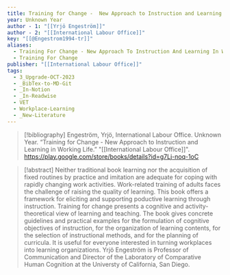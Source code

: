 ```yaml
---
title: Training for Change -  New Approach to Instruction and Learning in Working Life
year: Unknown Year
author - 1: "[[Yrjö Engeström]]"
author - 2: "[[International Labour Office]]"
key: "[[@Engestrom1994-tr]]"
aliases:
  - Training For Change - New Approach To Instruction And Learning In Working Life
  - Training For Change
publisher: "[[International Labour Office]]"
tags:
  - 3_Upgrade-OCT-2023
  - _BibTex-to-MD-Git
  - _In-Notion
  - _In-Readwise
  - VET
  - Workplace-Learning
  - _New-Literature
---
```


> [!bibliography]
> Engeström, Yrjö, International Labour Office. Unknown Year. “Training for Change -  New Approach to Instruction and Learning in Working Life.” "[[International Labour Office]]". https://play.google.com/store/books/details?id=g7Lj-noq-1oC

> [!abstract]
> Neither traditional book learning nor the acquisition of fixed routines by practice and imitation are adequate for coping with rapidly changing work activities. Work-related training of adults faces the challenge of raising the quality of learning. This book offers a framework for eliciting and supporting poductive learning through instruction. Training for change presents a cognitive and activity-theoretical view of learning and teaching. The book gives concrete guidelines and practical examples for the formulation of cognitive objectives of instruction, for the organization of learning contents, for the selection of instructional methods, and for the planning of curricula. It is useful for everyone interested in turning workplaces into learning organizations. Yrjö Engeström is Professor of Communication and Director of the Laboratory of Comparative Human Cognition at the Universty of California, San Diego.